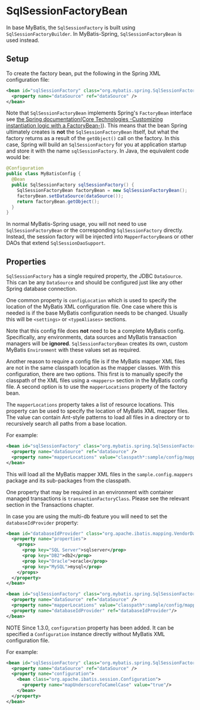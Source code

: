 <a name="SqlSessionFactoryBean"></a>
# SqlSessionFactoryBean

In base MyBatis, the `SqlSessionFactory` is built using `SqlSessionFactoryBuilder`. In MyBatis-Spring, `SqlSessionFactoryBean` is used instead.

## Setup

To create the factory bean, put the following in the Spring XML configuration file:

```xml
<bean id="sqlSessionFactory" class="org.mybatis.spring.SqlSessionFactoryBean">
  <property name="dataSource" ref="dataSource" />
</bean>
```
Note that `SqlSessionFactoryBean` implements Spring's `FactoryBean` interface see [the Spring documentation(Core Technologies -Customizing instantiation logic with a FactoryBean-)](https://docs.spring.io/spring/docs/current/spring-framework-reference/core.html#beans-factory-extension-factorybean)).
This means that the bean Spring ultimately creates is **not** the `SqlSessionFactoryBean` itself, but what the factory returns as a result of the `getObject()` call on the factory.
In this case, Spring will build an `SqlSessionFactory` for you at application startup and store it with the name `sqlSessionFactory`.
In Java, the equivalent code would be:

```java
@Configuration
public class MyBatisConfig {
  @Bean
  public SqlSessionFactory sqlSessionFactory() {
    SqlSessionFactoryBean factoryBean = new SqlSessionFactoryBean();
    factoryBean.setDataSource(dataSource());
    return factoryBean.getObject();
  }
}
```

In normal MyBatis-Spring usage, you will not need to use `SqlSessionFactoryBean` or the corresponding `SqlSessionFactory` directly.
Instead, the session factory will be injected into `MapperFactoryBean`s or other DAOs that extend `SqlSessionDaoSupport`.

## Properties

`SqlSessionFactory` has a single required property, the JDBC `DataSource`. This can be any `DataSource` and should be configured just like any other Spring database connection.

One common property is `configLocation` which is used to specify the location of the MyBatis XML configuration file.
One case where this is needed is if the base MyBatis configuration needs to be changed. Usually this will be `<settings>` or `<typeAliases>` sections.

Note that this config file does **not** need to be a complete MyBatis config. Specifically, any environments, data sources and MyBatis transaction managers will be **ignored**.
`SqlSessionFactoryBean` creates its own, custom MyBatis `Environment` with these values set as required.

Another reason to require a config file is if the MyBatis mapper XML files are not in the same classpath location as the mapper classes. With this configuration, there are two options.
This first is to manually specify the classpath of the XML files using a `<mappers>` section in the MyBatis config file. A second option is to use the `mapperLocations` property of the factory bean.

The `mapperLocations` property takes a list of resource locations. This property can be used to specify the location of MyBatis XML mapper files.
The value can contain Ant-style patterns to load all files in a directory or to recursively search all paths from a base location.

For example:

```xml
<bean id="sqlSessionFactory" class="org.mybatis.spring.SqlSessionFactoryBean">
  <property name="dataSource" ref="dataSource" />
  <property name="mapperLocations" value="classpath*:sample/config/mappers/**/*.xml" />
</bean>
```

This will load all the MyBatis mapper XML files in the `sample.config.mappers` package and its sub-packages from the classpath.

One property that may be required in an environment with container managed transactions is `transactionFactoryClass`. Please see the relevant section in the Transactions chapter.

In case you are using the multi-db feature you will need to set the `databaseIdProvider` property:

```xml
<bean id="databaseIdProvider" class="org.apache.ibatis.mapping.VendorDatabaseIdProvider">
  <property name="properties">
    <props>
      <prop key="SQL Server">sqlserver</prop>
      <prop key="DB2">db2</prop>
      <prop key="Oracle">oracle</prop>
      <prop key="MySQL">mysql</prop>
    </props>
  </property>
</bean>
```
```xml
<bean id="sqlSessionFactory" class="org.mybatis.spring.SqlSessionFactoryBean">
  <property name="dataSource" ref="dataSource" />
  <property name="mapperLocations" value="classpath*:sample/config/mappers/**/*.xml" />
  <property name="databaseIdProvider" ref="databaseIdProvider"/>
</bean>
```

<span class="label important">NOTE</span>
Since 1.3.0, `configuration` property has been added. It can be specified a `Configuration` instance directly without MyBatis XML configuration file.

For example:

```xml
<bean id="sqlSessionFactory" class="org.mybatis.spring.SqlSessionFactoryBean">
  <property name="dataSource" ref="dataSource" />
  <property name="configuration">
    <bean class="org.apache.ibatis.session.Configuration">
      <property name="mapUnderscoreToCamelCase" value="true"/>
    </bean>
  </property>
</bean>
```
